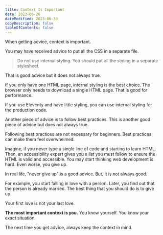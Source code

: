 ```yaml
---
title: Context Is Important
date: 2023-06-26
dateModified: 2023-06-30
copyDescription: false
tableOfContents: false
---
```


When getting advice, context is important.

You may have received advice to put all the CSS in a separate file.

<blockquote class="flow">

Do not use internal styling. You should put all the styling in a separate stylesheet.

</blockquote>

That is good advice but it does not always true.

If you only have one HTML page, internal styling is the best choice. The browser only needs to download a single HTML page. That is good for performance.

If you use Eleventy and have little styling, you can use internal styling for the production code.

Another piece of advice is to follow best practices. This is another good piece of advice but does not always true.

Following best practices are not necessary for beginners. Best practices can make them feel overwhelmed.

Imagine, if you never type a single line of code and starting to learn HTML. Then, an accessibility expert gives you a list you must follow to ensure the HTML is valid and accessible. You may start thinking web development is hard. Even worse, you give up.

In real life, "never give up" is a good advice. But, it is not always good.

For example, you start falling in love with a person. Later, you find out that the person is already married. The best thing that you should do is to give up.

Your first love is not your last love.

**The most important context is you.** You know yourself. You know your exact situation.

The next time you get advice, always keep the context in mind.
